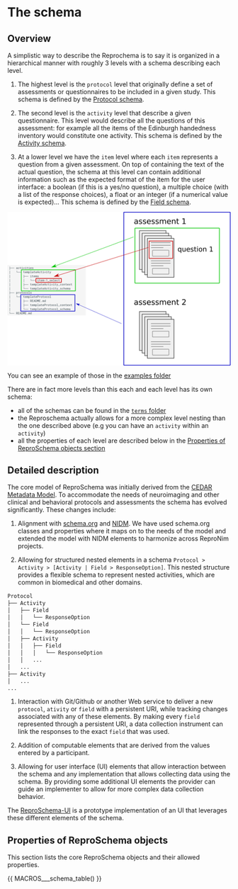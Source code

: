 # The schema

## Overview

A simplistic way to describe the Reprochema is to say it is organized in a hierarchical manner with roughly 3 levels with a schema describing each level.

1.  The highest level is the `protocol` level that originally define a set of assessments or questionnaires to be
    included in a given study.
    This schema is defined by the [Protocol schema](https://raw.githubusercontent.com/ReproNim/reproschema/master/terms/Protocol).

1.  The second level is the `activity` level that describe a given questionnaire. This level would describe all the questions of this assessment: for example all the items of the Edinburgh handedness inventory would constitute one activity.
    This schema is defined by the [Activity schema](https://raw.githubusercontent.com/ReproNim/reproschema/master/terms/Activity).

1.  At a lower level we have the `item` level where each `item` represents a question from a given assessment.
    On top of containing the text of the actual question, the schema at this level can contain additional
    information such as the expected format of the item for the user interface: a boolean
    (if this is a yes/no question), a multiple choice (with a list of the response choices),
    a float or an integer (if a numerical value is expected)...
    This schema is defined by the [Field schema](https://raw.githubusercontent.com/ReproNim/reproschema/master/terms/Field).

<img
src="../img/reproschema.png"
alt="reproschema"
style="width: 800px; height: auto; display: block; margin-left: auto;  margin-right: auto;"/>

You can see an example of those in the [examples folder](https://github.com/ReproNim/reproschema/tree/master/examples)

There are in fact more levels than this each and each level has its own schema:

-   all of the schemas can be found in the [`terms` folder](https://github.com/ReproNim/reproschema/tree/master/terms)
-   the Reproschema actually allows for a more complex level nesting than the one described above (e.g you can have an `activity` within an `activity`)
-   all the properties of each level are described below in the [Properties of ReproSchema objects section](#properties-of-reproschema-objects)

## Detailed description

The core model of ReproSchema was initially derived from the [CEDAR Metadata Model](https://more.metadatacenter.org/tools-training/outreach/cedar-template-model).
To accommodate the needs of neuroimaging and other clinical and behavioral
protocols and assessments the schema has evolved significantly. These changes
include:

1.  Alignment with [schema.org](https://schema.org) and [NIDM](https://nidm.nidash.org).
    We have used schema.org classes and properties where it maps on to the needs of
    the model and extended the model with NIDM elements to harmonize across ReproNim projects.

1.  Allowing for structured nested elements in a schema
   `Protocol > Activity > [Activity | Field > ResponseOption]`. This nested
   structure provides a flexible schema to represent nested activities, which are
   common in biomedical and other domains.

```text
Protocol
├── Activity
│   ├── Field
│   │   └── ResponseOption
│   └── Field
│   │   └── ResponseOption
│   ├── Activity
│   │   ├── Field
│   │   │   └── ResponseOption
│   │   ...
│   ...
├── Activity
│   ...
...
```

1.  Interaction with Git/Github or another Web service to deliver a new `protocol`,
    `ativity` or `field` with a persistent URI, while tracking changes associated with
    any of these elements. By making every `field` represented through a persistent URI,
    a data collection instrument can link the responses to the exact `field` that was
    used.

1.  Addition of computable elements that are derived from the values entered by a participant.

1.  Allowing for user interface (UI) elements that allow interaction between the schema
    and any implementation that allows collecting data using the schema. By providing
    some additional UI elements the provider can guide an implementer to allow for
    more complex data collection behavior.

The [ReproSchema-UI](https://repronim.org/reproschema-ui) is a prototype implementation of an UI that leverages these
different elements of the schema.

## Properties of ReproSchema objects

This section lists the core ReproSchema objects and their allowed properties.

{{ MACROS___schema_table() }}
